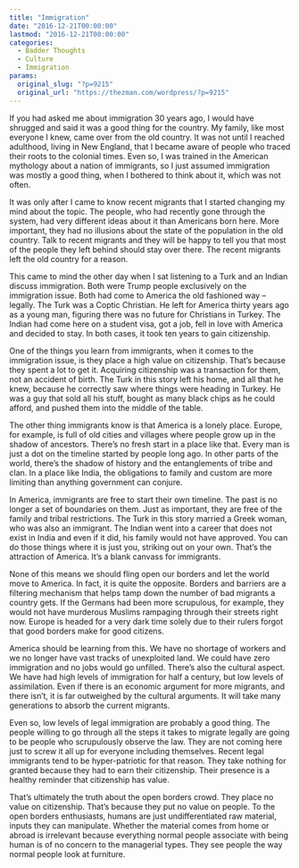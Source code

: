 ```yaml
---
title: "Immigration"
date: "2016-12-21T00:00:00"
lastmod: "2016-12-21T00:00:00"
categories:
  - Badder Thoughts
  - Culture
  - Immigration
params:
  original_slug: "?p=9215"
  original_url: "https://thezman.com/wordpress/?p=9215"
---
```


If you had asked me about immigration 30 years ago, I would have
shrugged and said it was a good thing for the country. My family, like
most everyone I knew, came over from the old country. It was not until I
reached adulthood, living in New England, that I became aware of people
who traced their roots to the colonial times. Even so, I was trained in
the American mythology about a nation of immigrants, so I just assumed
immigration was mostly a good thing, when I bothered to think about it,
which was not often.

It was only after I came to know recent migrants that I started changing
my mind about the topic. The people, who had recently gone through the
system, had very different ideas about it than Americans born here. More
important, they had no illusions about the state of the population in
the old country. Talk to recent migrants and they will be happy to tell
you that most of the people they left behind should stay over there. The
recent migrants left the old country for a reason.

This came to mind the other day when I sat listening to a Turk and an
Indian discuss immigration. Both were Trump people exclusively on the
immigration issue. Both had come to America the old fashioned way –
legally. The Turk was a Coptic Christian. He left for America thirty
years ago as a young man, figuring there was no future for Christians in
Turkey. The Indian had come here on a student visa, got a job, fell in
love with America and decided to stay. In both cases, it took ten years
to gain citizenship.

One of the things you learn from immigrants, when it comes to the
immigration issue, is they place a high value on citizenship. That’s
because they spent a lot to get it. Acquiring citizenship was a
transaction for them, not an accident of birth. The Turk in this story
left his home, and all that he knew, because he correctly saw where
things were heading in Turkey. He was a guy that sold all his stuff,
bought as many black chips as he could afford, and pushed them into the
middle of the table.

The other thing immigrants know is that America is a lonely
place. Europe, for example, is full of old cities and villages where
people grow up in the shadow of ancestors. There’s no fresh start in a
place like that. Every man is just a dot on the timeline started by
people long ago. In other parts of the world, there’s the shadow of
history and the entanglements of tribe and clan. In a place like India,
the obligations to family and custom are more limiting than anything
government can conjure.

In America, immigrants are free to start their own timeline. The past is
no longer a set of boundaries on them. Just as important, they are free
of the family and tribal restrictions. The Turk in this story married a
Greek woman, who was also an immigrant. The Indian went into a career
that does not exist in India and even if it did, his family would not
have approved. You can do those things where it is just you, striking
out on your own. That’s the attraction of America. It’s a blank canvass
for immigrants.

None of this means we should fling open our borders and let the world
move to America. In fact, it is quite the opposite. Borders and barriers
are a filtering mechanism that helps tamp down the number of bad
migrants a country gets. If the Germans had been more scrupulous, for
example, they would not have murderous Muslims rampaging through their
streets right now. Europe is headed for a very dark time solely due to
their rulers forgot that good borders make for good citizens.

America should be learning from this. We have no shortage of workers and
we no longer have vast tracks of unexploited land. We could have zero
immigration and no jobs would go unfilled. There’s also the cultural
aspect. We have had high levels of immigration for half a century, but
low levels of assimilation. Even if there is an economic argument for
more migrants, and there isn’t, it is far outweighed by the cultural
arguments. It will take many generations to absorb the current migrants.

Even so, low levels of legal immigration are probably a good thing. The
people willing to go through all the steps it takes to migrate legally
are going to be people who scrupulously observe the law. They are not
coming here just to screw it all up for everyone including themselves.
Recent legal immigrants tend to be hyper-patriotic for that reason. They
take nothing for granted because they had to earn their citizenship.
Their presence is a healthy reminder that citizenship has value.

That’s ultimately the truth about the open borders crowd. They place no
value on citizenship. That’s because they put no value on people. To the
open borders enthusiasts, humans are just undifferentiated raw material,
inputs they can manipulate. Whether the material comes from home or
abroad is irrelevant because everything normal people associate with
being human is of no concern to the managerial types. They see people
the way normal people look at furniture.
